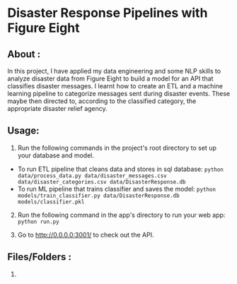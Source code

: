 # Disaster Response Pipelines with Figure Eight

## About :

In this project, I have applied my data engineering and some NLP skills to 
analyze disaster data from Figure Eight to build a model for an API that 
classifies disaster messages. I learnt how to create an ETL and a machine 
learning pipeline to categorize messages sent during disaster events. These 
maybe then directed to, according to the classified category, the appropriate
disaster relief agency.

## Usage:

1. Run the following commands in the project's root directory to set up your database and model.

* To run ETL pipeline that cleans data and stores in sql database:
        `python data/process_data.py data/disaster_messages.csv data/disaster_categories.csv data/DisasterResponse.db`
* To run ML pipeline that trains classifier and saves the model:
        `python models/train_classifier.py data/DisasterResponse.db models/classifier.pkl`

2. Run the following command in the app's directory to run your web app:
    `python run.py`

3. Go to http://0.0.0.0:3001/ to check out the API.

## Files/Folders :

1. 
